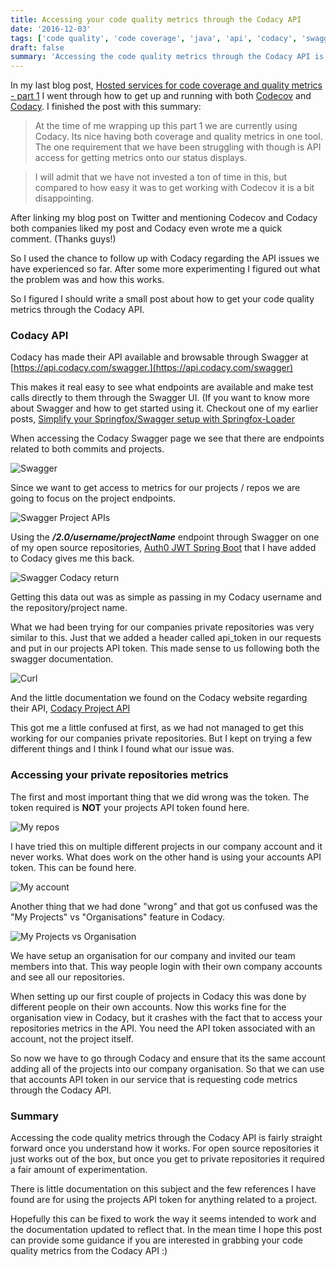```yaml
---
title: Accessing your code quality metrics through the Codacy API
date: '2016-12-03'
tags: ['code quality', 'code coverage', 'java', 'api', 'codacy', 'swagger']
draft: false
summary: 'Accessing the code quality metrics through the Codacy API is fairly straight forward once you understand how it works.'
---
```


In my last blog post, [Hosted services for code coverage and quality metrics - part 1](/blog/accessing-your-code-quality-metrics-through-the-codacy-api) I went through how to get up and running with both [Codecov](https://codecov.io) and [Codacy](https://www.codacy.com/). I finished the post with this summary:

> At the time of me wrapping up this part 1 we are currently using Codacy. Its nice having both coverage and quality metrics in one tool. The one requirement that we have been struggling with though is API access for getting metrics onto our status displays.

> I will admit that we have not invested a ton of time in this, but compared to how easy it was to get working with Codecov it is a bit disappointing.

After linking my blog post on Twitter and mentioning Codecov and Codacy both companies liked my post and Codacy even wrote me a quick comment. (Thanks guys!)

So I used the chance to follow up with Codacy regarding the API issues we have experienced so far. After some more experimenting I figured out what the problem was and how this works.

So I figured I should write a small post about how to get your code quality metrics through the Codacy API.

### Codacy API

Codacy has made their API available and browsable through Swagger at [https://api.codacy.com/swagger.](https://api.codacy.com/swagger)

This makes it real easy to see what endpoints are available and make test calls directly to them through the Swagger UI. (If you want to know more about Swagger and how to get started using it. Checkout one of my earlier posts, [Simplify your Springfox/Swagger setup with Springfox-Loader](/blog/simplify-with-springfox-loader)

When accessing the Codacy Swagger page we see that there are endpoints related to both commits and projects.

![Swagger](/static/images/blogposts/accessing-your-code-quality-metrics-through-the-codacy-api/swagger.png)

Since we want to get access to metrics for our projects / repos we are going to focus on the project endpoints.

![Swagger Project APIs](/static/images/blogposts/accessing-your-code-quality-metrics-through-the-codacy-api/swaggerproject.png)

Using the **_/2.0/*username*/*projectName*_** endpoint through Swagger on one of my open source repositories, [Auth0 JWT Spring Boot](https://github.com/ThomasBem/auth0-jwt-spring-boot) that I have added to Codacy gives me this back.

![Swagger Codacy return](/static/images/blogposts/accessing-your-code-quality-metrics-through-the-codacy-api/swaggerreturn.png)

Getting this data out was as simple as passing in my Codacy username and the repository/project name.

What we had been trying for our companies private repositories was very similar to this. Just that we added a header called api_token in our requests and put in our projects API token. This made sense to us following both the swagger documentation.

![Curl](/static/images/blogposts/accessing-your-code-quality-metrics-through-the-codacy-api/curl.png)

And the little documentation we found on the Codacy website regarding their API, [Codacy Project API](https://support.codacy.com/hc/en-us/articles/207994675-Project-API)

This got me a little confused at first, as we had not managed to get this working for our companies private repositories. But I kept on trying a few different things and I think I found what our issue was.

### Accessing your private repositories metrics

The first and most important thing that we did wrong was the token. The token required is **NOT** your projects API token found here.

![My repos](/static/images/blogposts/accessing-your-code-quality-metrics-through-the-codacy-api/accessrepos.png)

I have tried this on multiple different projects in our company account and it never works. What does work on the other hand is using your accounts API token. This can be found here.

![My account](/static/images/blogposts/accessing-your-code-quality-metrics-through-the-codacy-api/myaccount.png)

Another thing that we had done "wrong" and that got us confused was the "My Projects" vs "Organisations" feature in Codacy.

![My Projects vs Organisation](/static/images/blogposts/accessing-your-code-quality-metrics-through-the-codacy-api/myprojects.png)

We have setup an organisation for our company and invited our team members into that. This way people login with their own company accounts and see all our repositories.

When setting up our first couple of projects in Codacy this was done by different people on their own accounts. Now this works fine for the organisation view in Codacy, but it crashes with the fact that to access your repositories metrics in the API. You need the API token associated with an account, not the project itself.

So now we have to go through Codacy and ensure that its the same account adding all of the projects into our company organisation. So that we can use that accounts API token in our service that is requesting code metrics through the Codacy API.

### Summary

Accessing the code quality metrics through the Codacy API is fairly straight forward once you understand how it works. For open source repositories it just works out of the box, but once you get to private repositories it required a fair amount of experimentation.

There is little documentation on this subject and the few references I have found are for using the projects API token for anything related to a project.

Hopefully this can be fixed to work the way it seems intended to work and the documentation updated to reflect that. In the mean time I hope this post can provide some guidance if you are interested in grabbing your code quality metrics from the Codacy API :)
